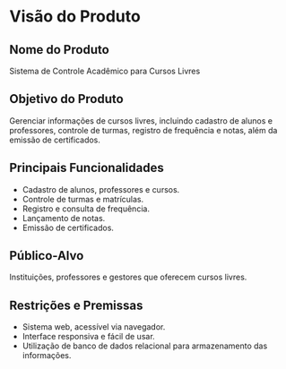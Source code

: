 # Visão do Produto

## Nome do Produto  
Sistema de Controle Acadêmico para Cursos Livres

## Objetivo do Produto  
Gerenciar informações de cursos livres, incluindo cadastro de alunos e professores, controle de turmas, registro de frequência e notas, além da emissão de certificados.

## Principais Funcionalidades  
- Cadastro de alunos, professores e cursos.  
- Controle de turmas e matrículas.  
- Registro e consulta de frequência.  
- Lançamento de notas.  
- Emissão de certificados.

## Público-Alvo  
Instituições, professores e gestores que oferecem cursos livres.

## Restrições e Premissas  
- Sistema web, acessível via navegador.  
- Interface responsiva e fácil de usar.  
- Utilização de banco de dados relacional para armazenamento das informações.